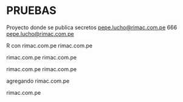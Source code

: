 # PRUEBAS
Proyecto donde se publica secretos pepe.lucho@rimac.com.pe 666 pepe.lucho@rimac.com.pe

R con rimac.com.pe rimac.com.pe

rimac.com.pe rimac.com.pe

rimac.com.pe rimac.com.pe

agregando rimac.com.pe

rimac.com.pe
